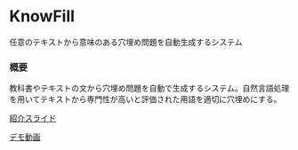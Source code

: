 # KnowFill
任意のテキストから意味のある穴埋め問題を自動生成するシステム
### 概要

教科書やテキストの文から穴埋め問題を自動で生成するシステム。自然言語処理を用いてテキストから専門性が高いと評価された用語を適切に穴埋めにする。

[紹介スライド](https://github.com/Exzrgs/KnowFill/assets/56724676/ab0b1b30-4e3d-4776-b795-7cfcb0a8d837)

[デモ動画](https://youtu.be/T2-5lh-6dF4)
